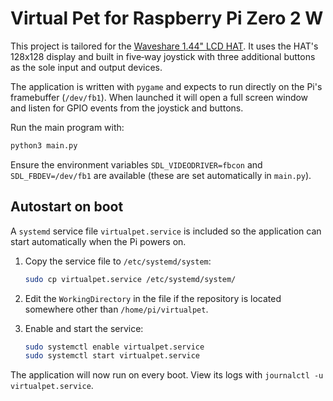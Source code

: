 # Virtual Pet for Raspberry Pi Zero 2 W

This project is tailored for the [Waveshare 1.44" LCD HAT](https://www.waveshare.com/wiki/1.44inch_LCD_HAT).
It uses the HAT's 128x128 display and built in five‑way joystick with
three additional buttons as the sole input and output devices.

The application is written with `pygame` and expects to run directly on
the Pi's framebuffer (`/dev/fb1`).  When launched it will open a full
screen window and listen for GPIO events from the joystick and buttons.

Run the main program with:

```bash
python3 main.py
```

Ensure the environment variables `SDL_VIDEODRIVER=fbcon` and
`SDL_FBDEV=/dev/fb1` are available (these are set automatically in
`main.py`).

## Autostart on boot

A `systemd` service file `virtualpet.service` is included so the
application can start automatically when the Pi powers on.

1. Copy the service file to `/etc/systemd/system`:

   ```bash
   sudo cp virtualpet.service /etc/systemd/system/
   ```

2. Edit the `WorkingDirectory` in the file if the repository is located
   somewhere other than `/home/pi/virtualpet`.

3. Enable and start the service:

   ```bash
   sudo systemctl enable virtualpet.service
   sudo systemctl start virtualpet.service
   ```

The application will now run on every boot. View its logs with
`journalctl -u virtualpet.service`.

